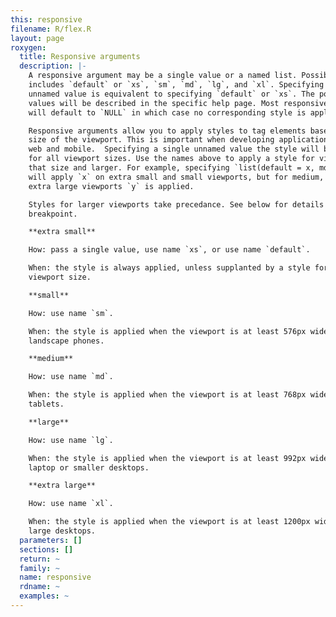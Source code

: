 ```yaml
---
this: responsive
filename: R/flex.R
layout: page
roxygen:
  title: Responsive arguments
  description: |-
    A responsive argument may be a single value or a named list. Possible names
    includes `default` or `xs`, `sm`, `md`, `lg`, and `xl`. Specifying a single
    unnamed value is equivalent to specifying `default` or `xs`. The possible
    values will be described in the specific help page. Most responsive arguments
    will default to `NULL` in which case no corresponding style is applied.

    Responsive arguments allow you to apply styles to tag elements based on the
    size of the viewport. This is important when developing applications for both
    web and mobile.  Specifying a single unnamed value the style will be applied
    for all viewport sizes. Use the names above to apply a style for viewports of
    that size and larger. For example, specifying `list(default = x, md = y)`
    will apply `x` on extra small and small viewports, but for medium, large, and
    extra large viewports `y` is applied.

    Styles for larger viewports take precedance. See below for details about each
    breakpoint.

    **extra small**

    How: pass a single value, use name `xs`, or use name `default`.

    When: the style is always applied, unless supplanted by a style for any other
    viewport size.

    **small**

    How: use name `sm`.

    When: the style is applied when the viewport is at least 576px wide, think
    landscape phones.

    **medium**

    How: use name `md`.

    When: the style is applied when the viewport is at least 768px wide, think
    tablets.

    **large**

    How: use name `lg`.

    When: the style is applied when the viewport is at least 992px wide, think
    laptop or smaller desktops.

    **extra large**

    How: use name `xl`.

    When: the style is applied when the viewport is at least 1200px wide, think
    large desktops.
  parameters: []
  sections: []
  return: ~
  family: ~
  name: responsive
  rdname: ~
  examples: ~
---
```

